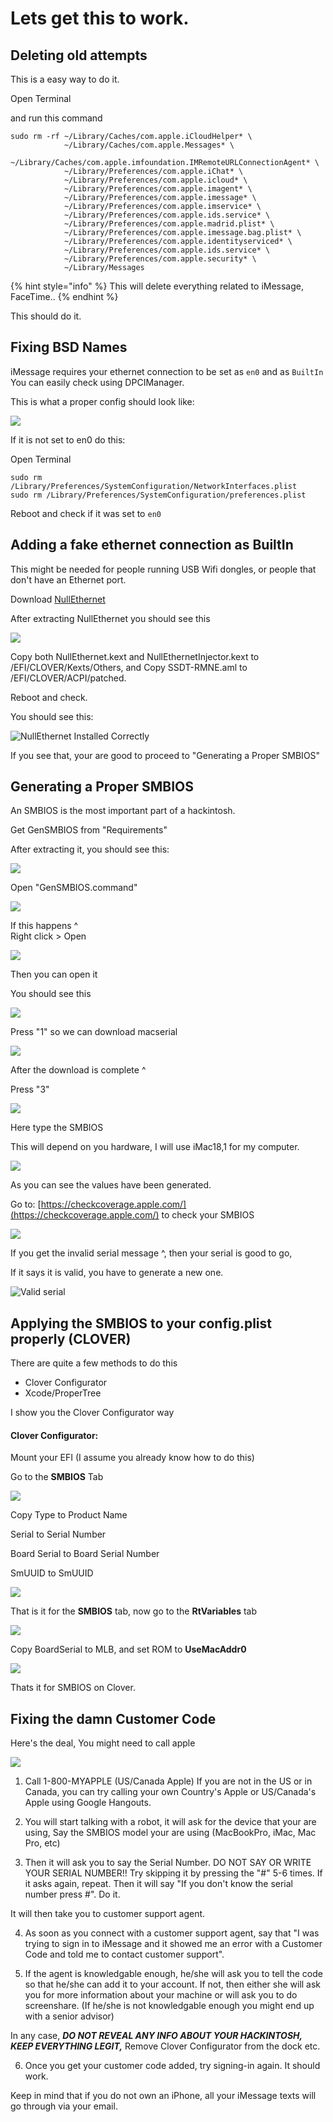 # Lets get this to work.

## Deleting old attempts

This is a easy way to do it.

Open Terminal

and run this command

```
sudo rm -rf ~/Library/Caches/com.apple.iCloudHelper* \
            ~/Library/Caches/com.apple.Messages* \
            ~/Library/Caches/com.apple.imfoundation.IMRemoteURLConnectionAgent* \
            ~/Library/Preferences/com.apple.iChat* \
            ~/Library/Preferences/com.apple.icloud* \
            ~/Library/Preferences/com.apple.imagent* \
            ~/Library/Preferences/com.apple.imessage* \
            ~/Library/Preferences/com.apple.imservice* \
            ~/Library/Preferences/com.apple.ids.service* \
            ~/Library/Preferences/com.apple.madrid.plist* \
            ~/Library/Preferences/com.apple.imessage.bag.plist* \
            ~/Library/Preferences/com.apple.identityserviced* \
            ~/Library/Preferences/com.apple.ids.service* \
            ~/Library/Preferences/com.apple.security* \
            ~/Library/Messages
```

{% hint style="info" %}
This will delete everything related to iMessage, FaceTime..
{% endhint %}

This should do it.

## Fixing BSD Names

iMessage requires your ethernet connection to be set as `en0` and as `BuiltIn` You can easily check using DPCIManager.  
  
This is what a proper config should look like:  


![](.gitbook/assets/image%20%288%29.png)

If it is not set to en0 do this:  


Open Terminal

```text
sudo rm /Library/Preferences/SystemConfiguration/NetworkInterfaces.plist
sudo rm /Library/Preferences/SystemConfiguration/preferences.plist
```

Reboot and check if it was set to `en0`

## Adding a fake ethernet connection as BuiltIn

This might be needed for people running USB Wifi dongles, or people that don't have an Ethernet port.  
  
Download [NullEthernet](https://github.com/VictorGamer072YT/Upload/raw/master/NullEthernet.zip)

After extracting NullEthernet you should see this   


![](.gitbook/assets/image%20%2811%29.png)

Copy both NullEthernet.kext and NullEthernetInjector.kext to /EFI/CLOVER/Kexts/Others, and Copy SSDT-RMNE.aml to /EFI/CLOVER/ACPI/patched.

Reboot and check.

You should see this:

![NullEthernet Installed Correctly](.gitbook/assets/screenshot_2019-09-05_at_17.47.21%20%281%29.png)

If you see that, your are good to proceed to "Generating a Proper SMBIOS"

## Generating a Proper SMBIOS

An SMBIOS is the most important part of a hackintosh.

Get GenSMBIOS from "Requirements"

After extracting it, you should see this:

![](.gitbook/assets/image%20%287%29.png)

Open "GenSMBIOS.command"

![](.gitbook/assets/image%20%281%29.png)

If this happens ^  
Right click &gt; Open

![](.gitbook/assets/image%20%2812%29.png)

Then you can open it

You should see this

![](.gitbook/assets/image%20%289%29.png)

Press "1" so we can download macserial



![](.gitbook/assets/image%20%282%29.png)

After the download is complete ^

Press "3"

![](.gitbook/assets/image%20%2810%29.png)

Here type the SMBIOS

This will depend on you hardware, I will use iMac18,1 for my computer.

![](.gitbook/assets/image%20%2816%29.png)

As you can see the values have been generated.

Go to: [https://checkcoverage.apple.com/](https://checkcoverage.apple.com/) to check your SMBIOS

![](.gitbook/assets/image%20%2813%29.png)

If you get the invalid serial message ^, then your serial is good to go,

If it says it is valid, you have to generate a new one.

![Valid serial](.gitbook/assets/screen-shot-2019-09-05-at-1.12.43-pm%20%281%29.png)

## Applying the SMBIOS to your config.plist properly \(CLOVER\)

There are quite a few methods to do this

* Clover Configurator
* Xcode/ProperTree

I show you the Clover Configurator way 

#### Clover Configurator:

Mount your EFI \(I assume you already know how to do this\)

Go to the **SMBIOS** Tab

![](.gitbook/assets/image%20%285%29.png)

Copy Type to Product Name

Serial to Serial Number

Board Serial to Board Serial Number

SmUUID to SmUUID

![](.gitbook/assets/image.png)

That is it for the **SMBIOS** tab, now go to the **RtVariables** tab

![](.gitbook/assets/image%20%2814%29.png)

Copy BoardSerial to MLB, and set ROM to **UseMacAddr0**

![](.gitbook/assets/image%20%283%29.png)

Thats it for SMBIOS on Clover.

## Fixing the damn Customer Code

Here's the deal, You might need to call apple

![](.gitbook/assets/image%20%284%29.png)

 1. Call 1-800-MYAPPLE \(US/Canada Apple\) If you are not in the US or in Canada, you can try calling your own Country's Apple or US/Canada's Apple using Google Hangouts.

2. You will start talking with a robot, it will ask for the device that your are using, Say the SMBIOS model your are using \(MacBookPro, iMac, Mac Pro, etc\)

3. Then it will ask you to say the Serial Number. DO NOT SAY OR WRITE YOUR SERIAL NUMBER!! Try skipping it by pressing the "\#" 5-6 times. If it asks again, repeat. Then it will say "If you don't know the serial number press \#". Do it.

It will then take you to customer support agent.

4. As soon as you connect with a customer support agent, say that "I was trying to sign in to iMessage and it showed me an error with a Customer Code and told me to contact customer support".

5. If the agent is knowledgable enough, he/she will ask you to tell the code so that he/she can add it to your account. If not, then either she will ask you for more information about your machine or will ask you to do screenshare. \(If he/she is not knowledgable enough you might end up with a senior advisor\)

In any case, _**DO NOT REVEAL ANY INFO ABOUT YOUR HACKINTOSH, KEEP EVERYTHING LEGIT,**_ Remove Clover Configurator from the dock etc.

6. Once you get your customer code added, try signing-in again. It should work.

Keep in mind that if you do not own an iPhone, all your iMessage texts will go through via your email.





